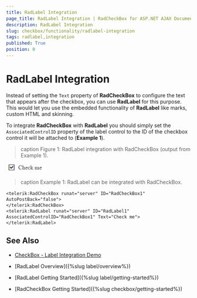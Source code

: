 ```yaml
---
title: RadLabel Integration
page_title: RadLabel Integration | RadCheckBox for ASP.NET AJAX Documentation
description: RadLabel Integration
slug: checkbox/functionality/radlabel-integration
tags: radlabel,integration
published: True
position: 0
---
```


# RadLabel Integration

Instead of setting the `Text` property of **RadCheckBox** to configure the text that appears after the checkbox, you can use **RadLabel** for this purpose. This would let you use the embedded functionality of **RadLabel** like marks, custom HTML and skinning.

To integrate **RadCheckBox** with **RadLabel** you should simply set the `AssociatedControlID` property of the label control to the ID of the checkbox control it will be attached to (**Example 1**).

>caption Figure 1: RadLabel integration with RadCheckBox (output from Example 1).

![RadLabel Integration](images/radlabel-integration.png)

>caption Example 1: RadLabel can be integrated with RadCheckBox. 

````ASP.NET
<telerik:RadCheckBox runat="server" ID="RadCheckBox1" AutoPostBack="false">
</telerik:RadCheckBox>
<telerik:RadLabel runat="server" ID="RadLabel1" AssociatedControlID="RadCheckBox1" Text="Check me">
</telerik:RadLabel>
```` 

## See Also
 
 * [CheckBox - Label Integration Demo](http://demos.telerik.com/aspnet-ajax/checkbox/application-scenarios/label-integration/defaultcs.aspx)
 
 * [RadLabel Overview]({%slug label/overview%})
 
 * [RadLabel Getting Started]({%slug label/getting-started%})
  
 * [RadCheckBox Getting Started]({%slug checkbox/getting-started%})
 
 

